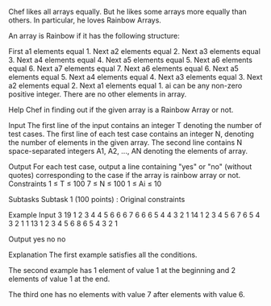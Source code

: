 Chef likes all arrays equally. But he likes some arrays more equally than others. In particular, he loves Rainbow Arrays.

An array is Rainbow if it has the following structure:

First a1 elements equal 1.
Next a2 elements equal 2.
Next a3 elements equal 3.
Next a4 elements equal 4.
Next a5 elements equal 5.
Next a6 elements equal 6.
Next a7 elements equal 7.
Next a6 elements equal 6.
Next a5 elements equal 5.
Next a4 elements equal 4.
Next a3 elements equal 3.
Next a2 elements equal 2.
Next a1 elements equal 1.
ai can be any non-zero positive integer.
There are no other elements in array.

Help Chef in finding out if the given array is a Rainbow Array or not.

Input
The first line of the input contains an integer T denoting the number of test cases.
The first line of each test case contains an integer N, denoting the number of elements in the given array.
The second line contains N space-separated integers A1, A2, ..., AN denoting the elements of array.

Output
For each test case, output a line containing "yes" or "no" (without quotes) corresponding to the case if the array is rainbow array or not.
Constraints
1 ≤ T ≤ 100
7 ≤ N ≤ 100
1 ≤ Ai ≤ 10

Subtasks
Subtask 1 (100 points) : Original constraints

Example
Input
3
19
1 2 3 4 4 5 6 6 6 7 6 6 6 5 4 4 3 2 1
14
1 2 3 4 5 6 7 6 5 4 3 2 1 1
13
1 2 3 4 5 6 8 6 5 4 3 2 1

Output
yes
no
no

Explanation
The first example satisfies all the conditions.

The second example has 1 element of value 1 at the beginning and 2 elements of value 1 at the end.

The third one has no elements with value 7 after elements with value 6.
